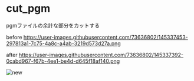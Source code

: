 # cut_pgm
pgmファイルの余計な部分をカットする

before
https://user-images.githubusercontent.com/73636802/145337453-297813a1-7c75-4a8c-a4ab-3219d573d27a.png

after
https://user-images.githubusercontent.com/73636802/145337392-0cabd967-f67b-4ee1-be4d-d645f18af140.png

![new](https://user-images.githubusercontent.com/73636802/145337392-0cabd967-f67b-4ee1-be4d-d645f18af140.png) 
